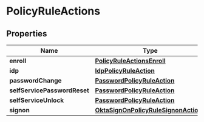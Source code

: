 

# PolicyRuleActions


## Properties

| Name | Type | Description | Notes |
|------------ | ------------- | ------------- | -------------|
|**enroll** | [**PolicyRuleActionsEnroll**](PolicyRuleActionsEnroll.md) |  |  [optional] |
|**idp** | [**IdpPolicyRuleAction**](IdpPolicyRuleAction.md) |  |  [optional] |
|**passwordChange** | [**PasswordPolicyRuleAction**](PasswordPolicyRuleAction.md) |  |  [optional] |
|**selfServicePasswordReset** | [**PasswordPolicyRuleAction**](PasswordPolicyRuleAction.md) |  |  [optional] |
|**selfServiceUnlock** | [**PasswordPolicyRuleAction**](PasswordPolicyRuleAction.md) |  |  [optional] |
|**signon** | [**OktaSignOnPolicyRuleSignonActions**](OktaSignOnPolicyRuleSignonActions.md) |  |  [optional] |



